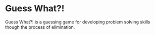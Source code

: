 # Guess What?!

Guess What?! is a guessing game for developing problem solving skills though the process of elimination.

